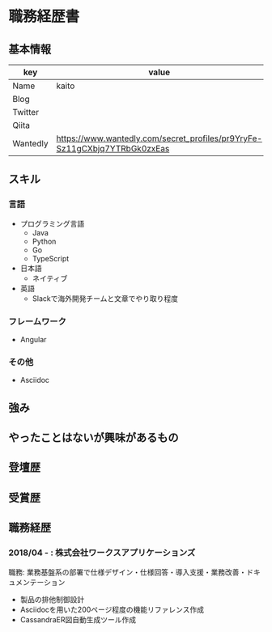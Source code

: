 # 職務経歴書

## 基本情報

|key|value|
|---|-----|
|Name|kaito|
|Blog||
|Twitter||
|Qiita||
|Wantedly|https://www.wantedly.com/secret_profiles/pr9YryFe-Sz11gCXbjq7YTRbGk0zxEas|

## スキル

### 言語

- プログラミング言語
  - Java
  - Python
  - Go
  - TypeScript
- 日本語
  - ネイティブ
- 英語
  - Slackで海外開発チームと文章でやり取り程度

### フレームワーク

- Angular

### その他

- Asciidoc

## 強み

## やったことはないが興味があるもの

## 登壇歴

## 受賞歴

## 職務経歴

### 2018/04 - : 株式会社ワークスアプリケーションズ

職務: 業務基盤系の部署で仕様デザイン・仕様回答・導入支援・業務改善・ドキュメンテーション

- 製品の排他制御設計
- Asciidocを用いた200ページ程度の機能リファレンス作成
- CassandraER図自動生成ツール作成
